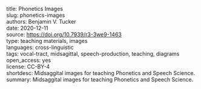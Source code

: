 title: Phonetics Images  
slug: phonetics-images  
authors: Benjamin V. Tucker  
date: 2020-12-11  
source: https://doi.org/10.7939/r3-3we9-1463  
type: teaching materials, images  
languages: cross-linguistic  
tags: vocal-tract, midsagittal, speech-production, teaching, diagrams  
open_access: yes  
license: CC-BY-4  
shortdesc: Midsaggital images for teaching Phonetics and Speech Science.  
summary: Midsaggital images for teaching Phonetics and Speech Science.  
